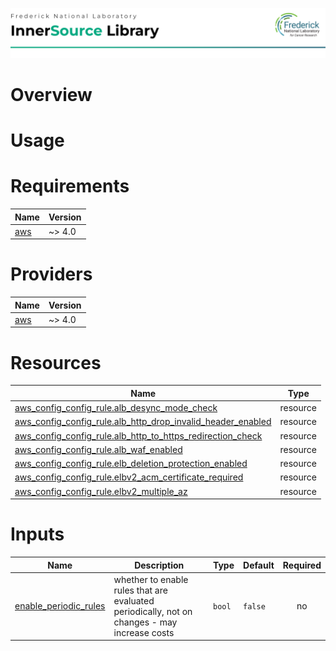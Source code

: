 ![Frederick National Laboratory](./assets/fnl.svg)

# Overview

# Usage 

<!-- BEGIN_TF_DOCS -->
# Requirements

| Name | Version |
|------|---------|
| <a name="requirement_aws"></a> [aws](#requirement\_aws) | ~> 4.0 |

# Providers

| Name | Version |
|------|---------|
| <a name="provider_aws"></a> [aws](#provider\_aws) | ~> 4.0 |

# Resources

| Name | Type |
|------|------|
| [aws_config_config_rule.alb_desync_mode_check](https://registry.terraform.io/providers/hashicorp/aws/latest/docs/resources/config_config_rule) | resource |
| [aws_config_config_rule.alb_http_drop_invalid_header_enabled](https://registry.terraform.io/providers/hashicorp/aws/latest/docs/resources/config_config_rule) | resource |
| [aws_config_config_rule.alb_http_to_https_redirection_check](https://registry.terraform.io/providers/hashicorp/aws/latest/docs/resources/config_config_rule) | resource |
| [aws_config_config_rule.alb_waf_enabled](https://registry.terraform.io/providers/hashicorp/aws/latest/docs/resources/config_config_rule) | resource |
| [aws_config_config_rule.elb_deletion_protection_enabled](https://registry.terraform.io/providers/hashicorp/aws/latest/docs/resources/config_config_rule) | resource |
| [aws_config_config_rule.elbv2_acm_certificate_required](https://registry.terraform.io/providers/hashicorp/aws/latest/docs/resources/config_config_rule) | resource |
| [aws_config_config_rule.elbv2_multiple_az](https://registry.terraform.io/providers/hashicorp/aws/latest/docs/resources/config_config_rule) | resource |

# Inputs

| Name | Description | Type | Default | Required |
|------|-------------|------|---------|:--------:|
| <a name="input_enable_periodic_rules"></a> [enable\_periodic\_rules](#input\_enable\_periodic\_rules) | whether to enable rules that are evaluated periodically, not on changes - may increase costs | `bool` | `false` | no |
<!-- END_TF_DOCS -->